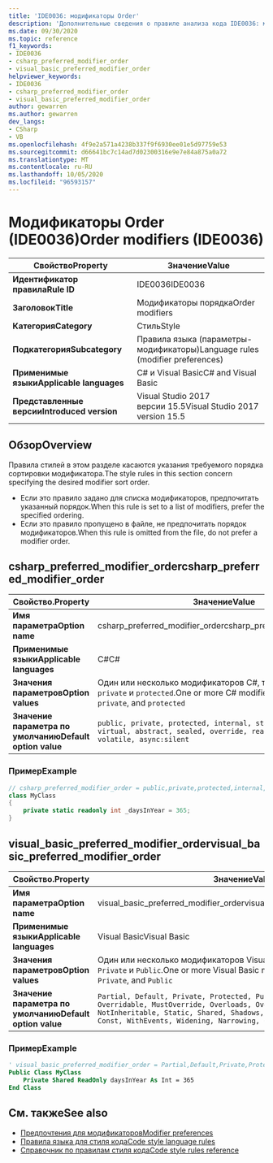 ```yaml
---
title: 'IDE0036: модификаторы Order'
description: 'Дополнительные сведения о правиле анализа кода IDE0036: модификаторы Order'
ms.date: 09/30/2020
ms.topic: reference
f1_keywords:
- IDE0036
- csharp_preferred_modifier_order
- visual_basic_preferred_modifier_order
helpviewer_keywords:
- IDE0036
- csharp_preferred_modifier_order
- visual_basic_preferred_modifier_order
author: gewarren
ms.author: gewarren
dev_langs:
- CSharp
- VB
ms.openlocfilehash: 4f9e2a571a4238b337f9f6930ee01e5d97759e53
ms.sourcegitcommit: d66641bc7c14ad7d02300316e9e7e84a875a0a72
ms.translationtype: MT
ms.contentlocale: ru-RU
ms.lasthandoff: 10/05/2020
ms.locfileid: "96593157"
---
```

# <a name="order-modifiers-ide0036"></a><span data-ttu-id="9cc6f-103">Модификаторы Order (IDE0036)</span><span class="sxs-lookup"><span data-stu-id="9cc6f-103">Order modifiers (IDE0036)</span></span>

|<span data-ttu-id="9cc6f-104">Свойство</span><span class="sxs-lookup"><span data-stu-id="9cc6f-104">Property</span></span>|<span data-ttu-id="9cc6f-105">Значение</span><span class="sxs-lookup"><span data-stu-id="9cc6f-105">Value</span></span>|
|-|-|
| <span data-ttu-id="9cc6f-106">**Идентификатор правила**</span><span class="sxs-lookup"><span data-stu-id="9cc6f-106">**Rule ID**</span></span> | <span data-ttu-id="9cc6f-107">IDE0036</span><span class="sxs-lookup"><span data-stu-id="9cc6f-107">IDE0036</span></span> |
| <span data-ttu-id="9cc6f-108">**Заголовок**</span><span class="sxs-lookup"><span data-stu-id="9cc6f-108">**Title**</span></span> | <span data-ttu-id="9cc6f-109">Модификаторы порядка</span><span class="sxs-lookup"><span data-stu-id="9cc6f-109">Order modifiers</span></span> |
| <span data-ttu-id="9cc6f-110">**Категория**</span><span class="sxs-lookup"><span data-stu-id="9cc6f-110">**Category**</span></span> | <span data-ttu-id="9cc6f-111">Стиль</span><span class="sxs-lookup"><span data-stu-id="9cc6f-111">Style</span></span> |
| <span data-ttu-id="9cc6f-112">**Подкатегория**</span><span class="sxs-lookup"><span data-stu-id="9cc6f-112">**Subcategory**</span></span> | <span data-ttu-id="9cc6f-113">Правила языка (параметры-модификаторы)</span><span class="sxs-lookup"><span data-stu-id="9cc6f-113">Language rules (modifier preferences)</span></span> |
| <span data-ttu-id="9cc6f-114">**Применимые языки**</span><span class="sxs-lookup"><span data-stu-id="9cc6f-114">**Applicable languages**</span></span> | <span data-ttu-id="9cc6f-115">C# и Visual Basic</span><span class="sxs-lookup"><span data-stu-id="9cc6f-115">C# and Visual Basic</span></span> |
| <span data-ttu-id="9cc6f-116">**Представленные версии**</span><span class="sxs-lookup"><span data-stu-id="9cc6f-116">**Introduced version**</span></span> | <span data-ttu-id="9cc6f-117">Visual Studio 2017 версии 15.5</span><span class="sxs-lookup"><span data-stu-id="9cc6f-117">Visual Studio 2017 version 15.5</span></span> |

## <a name="overview"></a><span data-ttu-id="9cc6f-118">Обзор</span><span class="sxs-lookup"><span data-stu-id="9cc6f-118">Overview</span></span>

<span data-ttu-id="9cc6f-119">Правила стилей в этом разделе касаются указания требуемого порядка сортировки модификатора.</span><span class="sxs-lookup"><span data-stu-id="9cc6f-119">The style rules in this section concern specifying the desired modifier sort order.</span></span>

- <span data-ttu-id="9cc6f-120">Если это правило задано для списка модификаторов, предпочитать указанный порядок.</span><span class="sxs-lookup"><span data-stu-id="9cc6f-120">When this rule is set to a list of modifiers, prefer the specified ordering.</span></span>
- <span data-ttu-id="9cc6f-121">Если это правило пропущено в файле, не предпочитать порядок модификаторов.</span><span class="sxs-lookup"><span data-stu-id="9cc6f-121">When this rule is omitted from the file, do not prefer a modifier order.</span></span>

## <a name="csharp_preferred_modifier_order"></a><span data-ttu-id="9cc6f-122">csharp_preferred_modifier_order</span><span class="sxs-lookup"><span data-stu-id="9cc6f-122">csharp_preferred_modifier_order</span></span>

|<span data-ttu-id="9cc6f-123">Свойство.</span><span class="sxs-lookup"><span data-stu-id="9cc6f-123">Property</span></span>|<span data-ttu-id="9cc6f-124">Значение</span><span class="sxs-lookup"><span data-stu-id="9cc6f-124">Value</span></span>|
|-|-|
| <span data-ttu-id="9cc6f-125">**Имя параметра**</span><span class="sxs-lookup"><span data-stu-id="9cc6f-125">**Option name**</span></span> | <span data-ttu-id="9cc6f-126">csharp_preferred_modifier_order</span><span class="sxs-lookup"><span data-stu-id="9cc6f-126">csharp_preferred_modifier_order</span></span> |
| <span data-ttu-id="9cc6f-127">**Применимые языки**</span><span class="sxs-lookup"><span data-stu-id="9cc6f-127">**Applicable languages**</span></span> | <span data-ttu-id="9cc6f-128">C#</span><span class="sxs-lookup"><span data-stu-id="9cc6f-128">C#</span></span> |
| <span data-ttu-id="9cc6f-129">**Значения параметров**</span><span class="sxs-lookup"><span data-stu-id="9cc6f-129">**Option values**</span></span> | <span data-ttu-id="9cc6f-130">Один или несколько модификаторов C#, таких как `public`, `private` и `protected`.</span><span class="sxs-lookup"><span data-stu-id="9cc6f-130">One or more C# modifiers, such as `public`, `private`, and `protected`</span></span> |
| <span data-ttu-id="9cc6f-131">**Значение параметра по умолчанию**</span><span class="sxs-lookup"><span data-stu-id="9cc6f-131">**Default option value**</span></span> | `public, private, protected, internal, static, extern, new, virtual, abstract, sealed, override, readonly, unsafe, volatile, async:silent` |

### <a name="example"></a><span data-ttu-id="9cc6f-132">Пример</span><span class="sxs-lookup"><span data-stu-id="9cc6f-132">Example</span></span>

```csharp
// csharp_preferred_modifier_order = public,private,protected,internal,static,extern,new,virtual,abstract,sealed,override,readonly,unsafe,volatile,async
class MyClass
{
    private static readonly int _daysInYear = 365;
}
```

## <a name="visual_basic_preferred_modifier_order"></a><span data-ttu-id="9cc6f-133">visual_basic_preferred_modifier_order</span><span class="sxs-lookup"><span data-stu-id="9cc6f-133">visual_basic_preferred_modifier_order</span></span>

|<span data-ttu-id="9cc6f-134">Свойство.</span><span class="sxs-lookup"><span data-stu-id="9cc6f-134">Property</span></span>|<span data-ttu-id="9cc6f-135">Значение</span><span class="sxs-lookup"><span data-stu-id="9cc6f-135">Value</span></span>|
|-|-|
| <span data-ttu-id="9cc6f-136">**Имя параметра**</span><span class="sxs-lookup"><span data-stu-id="9cc6f-136">**Option name**</span></span> | <span data-ttu-id="9cc6f-137">visual_basic_preferred_modifier_order</span><span class="sxs-lookup"><span data-stu-id="9cc6f-137">visual_basic_preferred_modifier_order</span></span> |
| <span data-ttu-id="9cc6f-138">**Применимые языки**</span><span class="sxs-lookup"><span data-stu-id="9cc6f-138">**Applicable languages**</span></span> | <span data-ttu-id="9cc6f-139">Visual Basic</span><span class="sxs-lookup"><span data-stu-id="9cc6f-139">Visual Basic</span></span> |
| <span data-ttu-id="9cc6f-140">**Значения параметров**</span><span class="sxs-lookup"><span data-stu-id="9cc6f-140">**Option values**</span></span> | <span data-ttu-id="9cc6f-141">Один или несколько модификаторов Visual Basic, таких как `Partial`, `Private` и `Public`.</span><span class="sxs-lookup"><span data-stu-id="9cc6f-141">One or more Visual Basic modifiers, such as `Partial`, `Private`, and `Public`</span></span> |
| <span data-ttu-id="9cc6f-142">**Значение параметра по умолчанию**</span><span class="sxs-lookup"><span data-stu-id="9cc6f-142">**Default option value**</span></span> | `Partial, Default, Private, Protected, Public, Friend, NotOverridable, Overridable, MustOverride, Overloads, Overrides, MustInherit, NotInheritable, Static, Shared, Shadows, ReadOnly, WriteOnly, Dim, Const, WithEvents, Widening, Narrowing, Custom, Async:silent` |

### <a name="example"></a><span data-ttu-id="9cc6f-143">Пример</span><span class="sxs-lookup"><span data-stu-id="9cc6f-143">Example</span></span>

```vb
' visual_basic_preferred_modifier_order = Partial,Default,Private,Protected,Public,Friend,NotOverridable,Overridable,MustOverride,Overloads,Overrides,MustInherit,NotInheritable,Static,Shared,Shadows,ReadOnly,WriteOnly,Dim,Const,WithEvents,Widening,Narrowing,Custom,Async
Public Class MyClass
    Private Shared ReadOnly daysInYear As Int = 365
End Class
```

## <a name="see-also"></a><span data-ttu-id="9cc6f-144">См. также</span><span class="sxs-lookup"><span data-stu-id="9cc6f-144">See also</span></span>

- [<span data-ttu-id="9cc6f-145">Предпочтения для модификаторов</span><span class="sxs-lookup"><span data-stu-id="9cc6f-145">Modifier preferences</span></span>](modifier-preferences.md)
- [<span data-ttu-id="9cc6f-146">Правила языка для стиля кода</span><span class="sxs-lookup"><span data-stu-id="9cc6f-146">Code style language rules</span></span>](language-rules.md)
- [<span data-ttu-id="9cc6f-147">Справочник по правилам стиля кода</span><span class="sxs-lookup"><span data-stu-id="9cc6f-147">Code style rules reference</span></span>](index.md)

